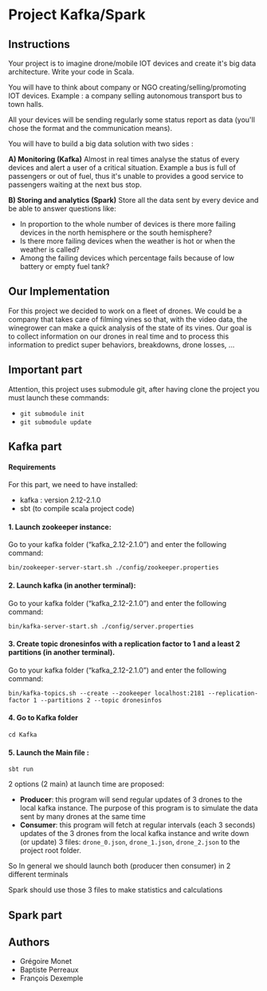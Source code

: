 # Project Kafka/Spark

## Instructions

Your project is to imagine drone/mobile IOT devices and create it's big data architecture.
Write your code in Scala.

You will have to think about company or NGO creating/selling/promoting IOT devices.
Example : a company selling autonomous transport bus to town halls.

All your devices will be sending regularly some status report as data (you'll chose the format and the communication means).

You will have to build a big data solution with two sides :

**A) Monitoring (Kafka)**
Almost in real times analyse the status of every devices and alert a user of a critical situation.
Example a bus is full of passengers or out of fuel, thus it's unable to provides a good service to passengers waiting at the next bus stop.

**B) Storing and analytics (Spark)**
Store all the data sent by every device and be able to answer questions like:

- In proportion to the whole number of devices is there more failing devices in the north hemisphere or the south hemisphere?
- Is there more failing devices when the weather is hot or when the weather is called?
- Among the failing devices which percentage fails because of low battery or empty fuel tank?

## Our Implementation

For this project we decided to work on a fleet of drones. We could be a company that takes care of filming vines so that, with the video data, the winegrower can make a quick analysis of the state of its vines.
Our goal is to collect information on our drones in real time and to process this information to predict super behaviors, breakdowns, drone losses, ...

## Important part

Attention, this project uses submodule git, after having clone the project you must launch these commands:

- `git submodule init`
- `git submodule update`

## Kafka part

#### Requirements

For this part, we need to have installed:

- kafka : version 2.12-2.1.0
- sbt (to compile scala project code)

#### 1. Launch zookeeper instance:

Go to your kafka folder (“kafka_2.12-2.1.0”) and enter the following command:

`bin/zookeeper-server-start.sh ./config/zookeeper.properties`

#### 2. Launch kafka (in another terminal):

Go to your kafka folder (“kafka_2.12-2.1.0”) and enter the following command:

`bin/kafka-server-start.sh ./config/server.properties`

#### 3. Create topic dronesinfos with a replication factor to 1 and a least 2 partitions (in another terminal).

Go to your kafka folder (“kafka_2.12-2.1.0”) and enter the following command:

`bin/kafka-topics.sh --create --zookeeper localhost:2181 --replication-factor 1 --partitions 2 --topic dronesinfos`

#### 4. Go to Kafka folder

`cd Kafka`

#### 5. Launch the Main file :

`sbt run`

2 options (2 main) at launch time are proposed:

- **Producer**: this program will send regular updates of 3 drones to the local kafka instance. The purpose of this program is to simulate the data sent by many drones at the same time
- **Consumer**: this program will fetch at regular intervals (each 3 seconds) updates of the 3 drones from the local kafka instance and write down (or update) 3 files: `drone_0.json`, `drone_1.json`, `drone_2.json` to the project root folder.

So In general we should launch both (producer then consumer) in 2 different terminals

Spark should use those 3 files to make statistics and calculations

## Spark part

## Authors

- Grégoire Monet
- Baptiste Perreaux
- François Dexemple
